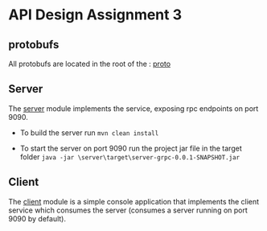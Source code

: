 # API Design Assignment 3

## protobufs

All protobufs are located in the root of the : [proto](src%2Fmain%2Fproto)

## Server

The [server](server) module implements the service, exposing rpc endpoints on port 9090.

- To build the server run
  ```mvn clean install```

- To start the server on port 9090 run the project jar file in the target folder
  ```java -jar \server\target\server-grpc-0.0.1-SNAPSHOT.jar```

## Client

The [client](client) module is a simple console application that implements the client service which
consumes the server (consumes a
server running on port 9090 by default).

